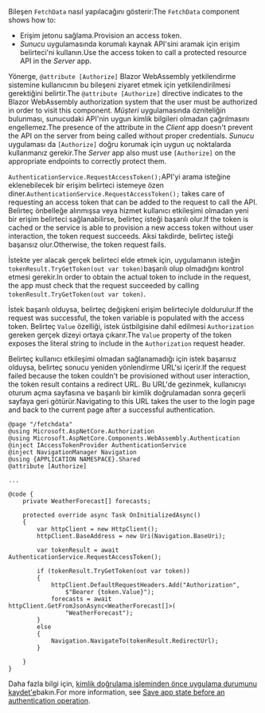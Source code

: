 <span data-ttu-id="9c53b-101">Bileşen `FetchData` nasıl yapılacağını gösterir:</span><span class="sxs-lookup"><span data-stu-id="9c53b-101">The `FetchData` component shows how to:</span></span>

* <span data-ttu-id="9c53b-102">Erişim jetonu sağlama.</span><span class="sxs-lookup"><span data-stu-id="9c53b-102">Provision an access token.</span></span>
* <span data-ttu-id="9c53b-103">*Sunucu* uygulamasında korumalı kaynak API'sini aramak için erişim belirteci'ni kullanın.</span><span class="sxs-lookup"><span data-stu-id="9c53b-103">Use the access token to call a protected resource API in the *Server* app.</span></span>

<span data-ttu-id="9c53b-104">Yönerge, `@attribute [Authorize]` Blazor WebAssembly yetkilendirme sistemine kullanıcının bu bileşeni ziyaret etmek için yetkilendirilmesi gerektiğini belirtir.</span><span class="sxs-lookup"><span data-stu-id="9c53b-104">The `@attribute [Authorize]` directive indicates to the Blazor WebAssembly authorization system that the user must be authorized in order to visit this component.</span></span> <span data-ttu-id="9c53b-105">*Müşteri* uygulamasında özniteliğin bulunması, sunucudaki API'nin uygun kimlik bilgileri olmadan çağrılmasını engellemez.</span><span class="sxs-lookup"><span data-stu-id="9c53b-105">The presence of the attribute in the *Client* app doesn't prevent the API on the server from being called without proper credentials.</span></span> <span data-ttu-id="9c53b-106">*Sunucu* uygulaması da `[Authorize]` doğru korumak için uygun uç noktalarda kullanmanız gerekir.</span><span class="sxs-lookup"><span data-stu-id="9c53b-106">The *Server* app also must use `[Authorize]` on the appropriate endpoints to correctly protect them.</span></span>

<span data-ttu-id="9c53b-107">`AuthenticationService.RequestAccessToken();`API'yi arama isteğine eklenebilecek bir erişim belirteci istemeye özen diner.</span><span class="sxs-lookup"><span data-stu-id="9c53b-107">`AuthenticationService.RequestAccessToken();` takes care of requesting an access token that can be added to the request to call the API.</span></span> <span data-ttu-id="9c53b-108">Belirteç önbelleğe alınmışsa veya hizmet kullanıcı etkileşimi olmadan yeni bir erişim belirteci sağlanabilirse, belirteç isteği başarılı olur.</span><span class="sxs-lookup"><span data-stu-id="9c53b-108">If the token is cached or the service is able to provision a new access token without user interaction, the token request succeeds.</span></span> <span data-ttu-id="9c53b-109">Aksi takdirde, belirteç isteği başarısız olur.</span><span class="sxs-lookup"><span data-stu-id="9c53b-109">Otherwise, the token request fails.</span></span>

<span data-ttu-id="9c53b-110">İstekte yer alacak gerçek belirteci elde etmek için, uygulamanın isteğin `tokenResult.TryGetToken(out var token)`başarılı olup olmadığını kontrol etmesi gerekir.</span><span class="sxs-lookup"><span data-stu-id="9c53b-110">In order to obtain the actual token to include in the request, the app must check that the request succeeded by calling `tokenResult.TryGetToken(out var token)`.</span></span> 

<span data-ttu-id="9c53b-111">İstek başarılı olduysa, belirteç değişkeni erişim belirteciyle doldurulur.</span><span class="sxs-lookup"><span data-stu-id="9c53b-111">If the request was successful, the token variable is populated with the access token.</span></span> <span data-ttu-id="9c53b-112">Belirteç `Value` özelliği, istek üstbilgisine dahil edilmesi `Authorization` gereken gerçek dizeyi ortaya çıkarır.</span><span class="sxs-lookup"><span data-stu-id="9c53b-112">The `Value` property of the token exposes the literal string to include in the `Authorization` request header.</span></span>

<span data-ttu-id="9c53b-113">Belirteç kullanıcı etkileşimi olmadan sağlanamadığı için istek başarısız olduysa, belirteç sonucu yeniden yönlendirme URL'si içerir.</span><span class="sxs-lookup"><span data-stu-id="9c53b-113">If the request failed because the token couldn't be provisioned without user interaction, the token result contains a redirect URL.</span></span> <span data-ttu-id="9c53b-114">Bu URL'de gezinmek, kullanıcıyı oturum açma sayfasına ve başarılı bir kimlik doğrulamadan sonra geçerli sayfaya geri götürür.</span><span class="sxs-lookup"><span data-stu-id="9c53b-114">Navigating to this URL takes the user to the login page and back to the current page after a successful authentication.</span></span>

```razor
@page "/fetchdata"
@using Microsoft.AspNetCore.Authorization
@using Microsoft.AspNetCore.Components.WebAssembly.Authentication
@inject IAccessTokenProvider AuthenticationService
@inject NavigationManager Navigation
@using {APPLICATION NAMESPACE}.Shared
@attribute [Authorize]

...

@code {
    private WeatherForecast[] forecasts;

    protected override async Task OnInitializedAsync()
    {
        var httpClient = new HttpClient();
        httpClient.BaseAddress = new Uri(Navigation.BaseUri);

        var tokenResult = await AuthenticationService.RequestAccessToken();

        if (tokenResult.TryGetToken(out var token))
        {
            httpClient.DefaultRequestHeaders.Add("Authorization", 
                $"Bearer {token.Value}");
            forecasts = await httpClient.GetFromJsonAsync<WeatherForecast[]>(
                "WeatherForecast");
        }
        else
        {
            Navigation.NavigateTo(tokenResult.RedirectUrl);
        }

    }
}
```

<span data-ttu-id="9c53b-115">Daha fazla bilgi için, [kimlik doğrulama işleminden önce uygulama durumunu kaydet'e](xref:security/blazor/webassembly/additional-scenarios#save-app-state-before-an-authentication-operation)bakın.</span><span class="sxs-lookup"><span data-stu-id="9c53b-115">For more information, see [Save app state before an authentication operation](xref:security/blazor/webassembly/additional-scenarios#save-app-state-before-an-authentication-operation).</span></span>
